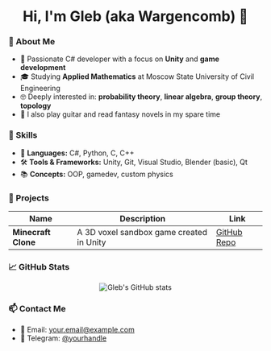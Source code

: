 <h1 align="center">Hi, I'm Gleb (aka Wargencomb) 👋</h1>

### 🎯 About Me
- 🧠 Passionate C# developer with a focus on **Unity** and **game development**
- 🎓 Studying **Applied Mathematics** at Moscow State University of Civil Engineering
- 🤓 Deeply interested in: **probability theory**, **linear algebra**, **group theory**, **topology**
- 🎸 I also play guitar and read fantasy novels in my spare time

### 💼 Skills
- 🧩 **Languages:** C#, Python, С, C++
- 🛠 **Tools & Frameworks:** Unity, Git, Visual Studio, Blender (basic), Qt
- 📚 **Concepts:** OOP, gamedev, custom physics

### 🚀 Projects
| Name | Description | Link |
|------|-------------|------|
| **Minecraft Clone** | A 3D voxel sandbox game created in Unity | [GitHub Repo]([https://github.com/yourname/minecraft-clone](https://github.com/Wargencob/MinecraftCloneUnity)) |

### 📈 GitHub Stats
<p align="center">
  <img src="https://github-readme-stats.vercel.app/api?username=yourusername&show_icons=true&theme=tokyonight" alt="Gleb's GitHub stats"/>
</p>

### 📫 Contact Me
- 📧 Email: your.email@example.com
- 💬 Telegram: [@yourhandle](https://t.me/yourhandle)
